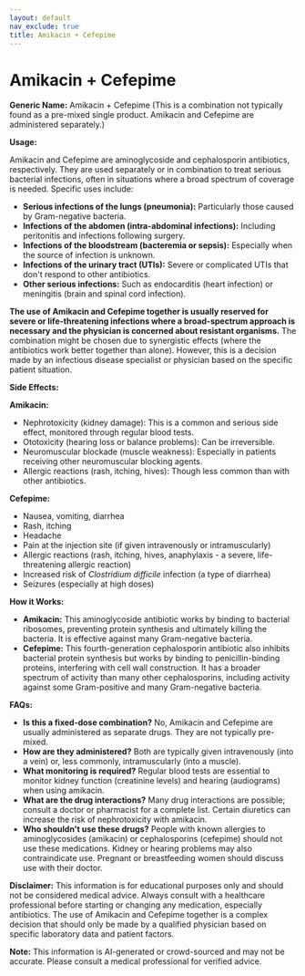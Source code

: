 ```yaml
---
layout: default
nav_exclude: true
title: Amikacin + Cefepime
---
```


# Amikacin + Cefepime

**Generic Name:** Amikacin + Cefepime (This is a combination not typically found as a pre-mixed single product.  Amikacin and Cefepime are administered separately.)

**Usage:**

Amikacin and Cefepime are aminoglycoside and cephalosporin antibiotics, respectively.  They are used separately or in combination to treat serious bacterial infections, often in situations where a broad spectrum of coverage is needed.  Specific uses include:

* **Serious infections of the lungs (pneumonia):** Particularly those caused by Gram-negative bacteria.
* **Infections of the abdomen (intra-abdominal infections):** Including peritonitis and infections following surgery.
* **Infections of the bloodstream (bacteremia or sepsis):**  Especially when the source of infection is unknown.
* **Infections of the urinary tract (UTIs):**  Severe or complicated UTIs that don't respond to other antibiotics.
* **Other serious infections:**  Such as endocarditis (heart infection) or meningitis (brain and spinal cord infection).

**The use of Amikacin and Cefepime together is usually reserved for severe or life-threatening infections where a broad-spectrum approach is necessary and the physician is concerned about resistant organisms.**  The combination might be chosen due to synergistic effects (where the antibiotics work better together than alone).  However, this is a decision made by an infectious disease specialist or physician based on the specific patient situation.

**Side Effects:**

**Amikacin:**

* Nephrotoxicity (kidney damage): This is a common and serious side effect, monitored through regular blood tests.
* Ototoxicity (hearing loss or balance problems): Can be irreversible.
* Neuromuscular blockade (muscle weakness): Especially in patients receiving other neuromuscular blocking agents.
* Allergic reactions (rash, itching, hives): Though less common than with other antibiotics.

**Cefepime:**

* Nausea, vomiting, diarrhea
* Rash, itching
* Headache
* Pain at the injection site (if given intravenously or intramuscularly)
* Allergic reactions (rash, itching, hives, anaphylaxis - a severe, life-threatening allergic reaction)
* Increased risk of *Clostridium difficile* infection (a type of diarrhea)
* Seizures (especially at high doses)


**How it Works:**

* **Amikacin:**  This aminoglycoside antibiotic works by binding to bacterial ribosomes, preventing protein synthesis and ultimately killing the bacteria. It is effective against many Gram-negative bacteria.
* **Cefepime:** This fourth-generation cephalosporin antibiotic also inhibits bacterial protein synthesis but works by binding to penicillin-binding proteins, interfering with cell wall construction.  It has a broader spectrum of activity than many other cephalosporins, including activity against some Gram-positive and many Gram-negative bacteria.


**FAQs:**

* **Is this a fixed-dose combination?** No, Amikacin and Cefepime are usually administered as separate drugs.  They are not typically pre-mixed.
* **How are they administered?** Both are typically given intravenously (into a vein) or, less commonly, intramuscularly (into a muscle).
* **What monitoring is required?** Regular blood tests are essential to monitor kidney function (creatinine levels) and hearing (audiograms) when using amikacin.
* **What are the drug interactions?**  Many drug interactions are possible; consult a doctor or pharmacist for a complete list.  Certain diuretics can increase the risk of nephrotoxicity with amikacin.
* **Who shouldn't use these drugs?** People with known allergies to aminoglycosides (amikacin) or cephalosporins (cefepime) should not use these medications.  Kidney or hearing problems may also contraindicate use.  Pregnant or breastfeeding women should discuss use with their doctor.


**Disclaimer:** This information is for educational purposes only and should not be considered medical advice.  Always consult with a healthcare professional before starting or changing any medication, especially antibiotics.  The use of Amikacin and Cefepime together is a complex decision that should only be made by a qualified physician based on specific laboratory data and patient factors.


**Note:** This information is AI-generated or crowd-sourced and may not be accurate. Please consult a medical professional for verified advice.